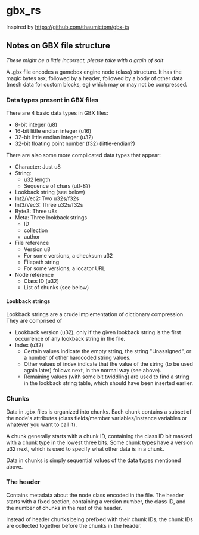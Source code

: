 # gbx_rs

Inspired by https://github.com/thaumictom/gbx-ts

## Notes on GBX file structure

*These might be a little incorrect, please take with a grain of salt*

A .gbx file encodes a gamebox engine node (class) structure. It has the magic bytes
`GBX`, followed by a header, followed by a body of other data (mesh data for
custom blocks, eg) which may or may not be compressed.

### Data types present in GBX files

There are 4 basic data types in GBX files:

- 8-bit integer (u8)
- 16-bit little endian integer (u16)
- 32-bit little endian integer (u32)
- 32-bit floating point number (f32) (little-endian?)

There are also some more complicated data types that appear:

- Character: Just u8
- String:
  - u32 length
  - Sequence of chars (utf-8?)
- Lookback string (see below)
- Int2/Vec2: Two u32s/f32s
- Int3/Vec3: Three u32s/f32s
- Byte3: Three u8s
- Meta: Three lookback strings
  - ID
  - collection
  - author
- File reference
  - Version u8
  - For some versions, a checksum u32
  - Filepath string
  - For some versions, a locator URL
- Node reference
  - Class ID (u32)
  - List of chunks (see below)

#### Lookback strings

Lookback strings are a crude implementation of dictionary compression. They are comprised of

- Lookback version (u32), only if the given lookback string is the first
  occurrence of any lookback string in the file.
- Index (u32)
  - Certain values indicate the empty string, the string "Unassigned", or a
    number of other hardcoded string values.
  - Other values of index indicate that the value of the string (to be used
    again later) follows next, in the normal way (see above).
  - Remaining values (with some bit twiddling) are used to find a string in the
    lookback string table, which should have been inserted earlier.

### Chunks

Data in .gbx files is organized into chunks. Each chunk contains a subset of the
node's attributes (class fields/member variables/instance variables or whatever
you want to call it).

A chunk generally starts with a chunk ID, containing the class ID bit masked
with a chunk type in the lowest three bits. Some chunk types have a version u32
next, which is used to specify what other data is in a chunk.

Data in chunks is simply sequential values of the data types mentioned above.

### The header

Contains metadata about the node class encoded in the file. The header starts
with a fixed section, containing a version number, the class ID, and the number
of chunks in the rest of the header.

Instead of header chunks being prefixed with their chunk IDs, the chunk IDs are
collected together before the chunks in the header.
